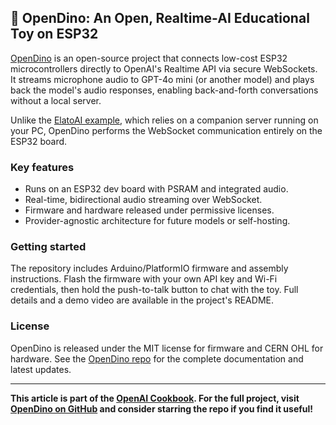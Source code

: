 ## 🦖 OpenDino: An Open, Realtime-AI Educational Toy on ESP32

[OpenDino](https://github.com/RASPIAUDIO/OpenDino) is an open-source project that connects low-cost ESP32 microcontrollers directly to OpenAI's Realtime API via secure WebSockets. It streams microphone audio to GPT-4o mini (or another model) and plays back the model's audio responses, enabling back-and-forth conversations without a local server.

Unlike the [ElatoAI example](running_realtime_api_speech_on_esp32_arduino_edge_runtime_elatoai.md), which relies on a companion server running on your PC, OpenDino performs the WebSocket communication entirely on the ESP32 board.

### Key features

- Runs on an ESP32 dev board with PSRAM and integrated audio.
- Real-time, bidirectional audio streaming over WebSocket.
- Firmware and hardware released under permissive licenses.
- Provider-agnostic architecture for future models or self-hosting.

### Getting started

The repository includes Arduino/PlatformIO firmware and assembly instructions. Flash the firmware with your own API key and Wi-Fi credentials, then hold the push-to-talk button to chat with the toy. Full details and a demo video are available in the project's README.

### License

OpenDino is released under the MIT license for firmware and CERN OHL for hardware. See the [OpenDino repo](https://github.com/RASPIAUDIO/OpenDino) for the complete documentation and latest updates.

---

**This article is part of the [OpenAI Cookbook](https://github.com/openai/openai-cookbook). For the full project, visit [OpenDino on GitHub](https://github.com/RASPIAUDIO/OpenDino) and consider starring the repo if you find it useful!**
